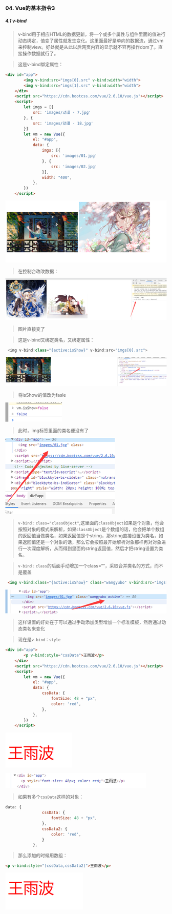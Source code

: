 ### 04. Vue的基本指令3

##### 4.1 v-bind

> v-bind用于相应HTML的数据更新，将一个或多个属性与组件里面的值进行动态绑定，值变了属性就发生变化。这里面最好是单向的数据流，通过vm来控制view。好处就是从此以后网页内容的显示就不容再操作dom了。直接操作数据就行了。

> 这是v-bind绑定属性：

```HTML
<div id="app">
        <img v-bind:src="imgs[0].src" v-bind:width="width">
        <img v-bind:src="imgs[1].src" v-bind:width="width">
    </div>
    <script src="https://cdn.bootcss.com/vue/2.6.10/vue.js"></script>
    <script>
        let imgs = [{
            src: 'images/动漫 - 7.jpg'
        }, {
            src: 'images/动漫 - 18.jpg'
        }]
        let vm = new Vue({
            el: "#app",
            data: {
                imgs: [{
                    src: 'images/01.jpg'
                }, {
                    src: 'images/02.jpg'
                }],
                width: "400",
            },
        })
    </script>
```

![image-20200115203953658](..\images\image-20200115203953658.png)

> 在控制台改改数据：

![image-20200115204042409](..\images\image-20200115204042409.png)

> 图片直接变了

> 这是v-bind又绑定类名，又绑定属性：

```js
 <img v-bind:class="{active:isShow}" v-bind:src="imgs[0].src">
```

![image-20200115205256422](..\images\image-20200115205256422.png)

> 将isShow的值改为fasle

<img src="..\images\image-20200115205530465.png" alt="image-20200115205530465"  />

> 此时，img标签里面的类名便没有了
>

![image-20200115205548725](..\images\image-20200115205548725.png)

> `v-bind：class="classObject"`,这里面的`classObject`如果是个对象，他会按照对象的模式来解析，如果`classObject`是个数组的话，他会把单个数组的返回值当做类名，如果返回值是个string，那string直接设置为类名，如果返回值还是一个对象的话，那么它会按照最开始解析对象那样再对对象进行一次深度解析，从而得到里面的string返回值，然后才把string设置为类名。

> `v-bind：class`的后面手动增加一个class=“”，采取合并类名的方式，而不是覆盖

```HTML
 <img v-bind:class="{active:isShow}" class="wangyubo" v-bind:src="imgs[0].src">
```

![image-20200115212443064](..\images\image-20200115212443064.png)

> 这样设置的好处在于可以通过手动添加类型增加一个标准模板，然后通过动态类名来变化

> 现在是`v-bind：style`

```html
<div id="app">
        <p v-bind:style="cssData">王雨波</p>
    </div>
    <script src="https://cdn.bootcss.com/vue/2.6.10/vue.js"></script>
    <script>
        let vm = new Vue({
            el: "#app",
            data: {
                cssData: {
                    fontSize: 48 + "px",
                    color: 'red',
                },
            },
        })
    </script>
```

![image-20200115214721819](..\images\image-20200115214721819.png)

![image-20200115214743456](..\images\image-20200115214743456.png)

> 如果有多个`cssData`这样的对象：

```js
data: {
                cssData: {
                    fontSize: 48 + "px",
                },
                cssData2: {
                    color: 'red',
                }
            },
```

> 那么添加的时候用数组：

```html
<p v-bind:style="[cssData,cssData2]">王雨波</p>
```

![image-20200115215537018](..\images\image-20200115215537018.png)


